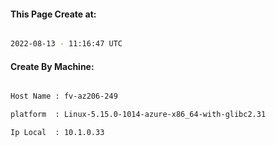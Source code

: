 
   
#### This Page Create at:

```bash

2022-08-13 - 11:16:47 UTC

```

#### Create By Machine:

```bash

Host Name : fv-az206-249

platform  : Linux-5.15.0-1014-azure-x86_64-with-glibc2.31

Ip Local  : 10.1.0.33

```

